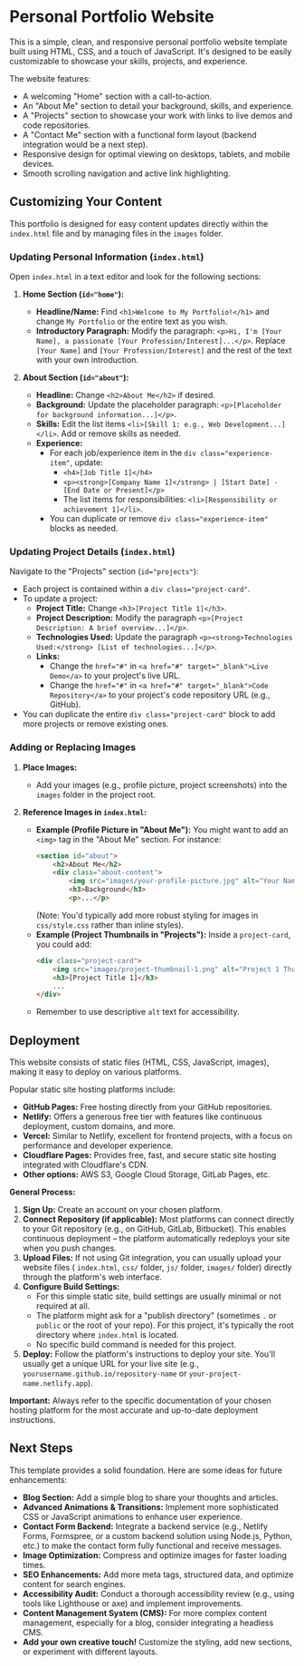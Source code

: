 # Personal Portfolio Website

This is a simple, clean, and responsive personal portfolio website template built using HTML, CSS, and a touch of JavaScript. It's designed to be easily customizable to showcase your skills, projects, and experience.

The website features:
- A welcoming "Home" section with a call-to-action.
- An "About Me" section to detail your background, skills, and experience.
- A "Projects" section to showcase your work with links to live demos and code repositories.
- A "Contact Me" section with a functional form layout (backend integration would be a next step).
- Responsive design for optimal viewing on desktops, tablets, and mobile devices.
- Smooth scrolling navigation and active link highlighting.

## Customizing Your Content

This portfolio is designed for easy content updates directly within the `index.html` file and by managing files in the `images` folder.

### Updating Personal Information (`index.html`)

Open `index.html` in a text editor and look for the following sections:

1.  **Home Section (`id="home"`):**
    *   **Headline/Name:** Find `<h1>Welcome to My Portfolio!</h1>` and change `My Portfolio` or the entire text as you wish.
    *   **Introductory Paragraph:** Modify the paragraph: `<p>Hi, I'm [Your Name], a passionate [Your Profession/Interest]...</p>`. Replace `[Your Name]` and `[Your Profession/Interest]` and the rest of the text with your own introduction.

2.  **About Section (`id="about"`):**
    *   **Headline:** Change `<h2>About Me</h2>` if desired.
    *   **Background:** Update the placeholder paragraph: `<p>[Placeholder for background information...]</p>`.
    *   **Skills:** Edit the list items `<li>[Skill 1: e.g., Web Development...]</li>`. Add or remove skills as needed.
    *   **Experience:**
        *   For each job/experience item in the `div class="experience-item"`, update:
            *   `<h4>[Job Title 1]</h4>`
            *   `<p><strong>[Company Name 1]</strong> | [Start Date] - [End Date or Present]</p>`
            *   The list items for responsibilities: `<li>[Responsibility or achievement 1]</li>`.
        *   You can duplicate or remove `div class="experience-item"` blocks as needed.

### Updating Project Details (`index.html`)

Navigate to the "Projects" section (`id="projects"`):

*   Each project is contained within a `div class="project-card"`.
*   To update a project:
    *   **Project Title:** Change `<h3>[Project Title 1]</h3>`.
    *   **Project Description:** Modify the paragraph `<p>[Project Description: A brief overview...]</p>`.
    *   **Technologies Used:** Update the paragraph `<p><strong>Technologies Used:</strong> [List of technologies...]</p>`.
    *   **Links:**
        *   Change the `href="#"` in `<a href="#" target="_blank">Live Demo</a>` to your project's live URL.
        *   Change the `href="#"` in `<a href="#" target="_blank">Code Repository</a>` to your project's code repository URL (e.g., GitHub).
*   You can duplicate the entire `div class="project-card"` block to add more projects or remove existing ones.

### Adding or Replacing Images

1.  **Place Images:**
    *   Add your images (e.g., profile picture, project screenshots) into the `images` folder in the project root.

2.  **Reference Images in `index.html`:**
    *   **Example (Profile Picture in "About Me"):**
        You might want to add an `<img>` tag in the "About Me" section. For instance:
        ```html
        <section id="about">
            <h2>About Me</h2>
            <div class="about-content">
                <img src="images/your-profile-picture.jpg" alt="Your Name" style="width: 150px; border-radius: 50%; display: block; margin: 0 auto 20px;">
                <h3>Background</h3>
                <p>...</p>
        ```
        (Note: You'd typically add more robust styling for images in `css/style.css` rather than inline styles).
    *   **Example (Project Thumbnails in "Projects"):**
        Inside a `project-card`, you could add:
        ```html
        <div class="project-card">
            <img src="images/project-thumbnail-1.png" alt="Project 1 Thumbnail" style="width:100%; height:auto; margin-bottom:15px;">
            <h3>[Project Title 1]</h3>
            ...
        </div>
        ```
    *   Remember to use descriptive `alt` text for accessibility.

## Deployment

This website consists of static files (HTML, CSS, JavaScript, images), making it easy to deploy on various platforms.

Popular static site hosting platforms include:

*   **GitHub Pages:** Free hosting directly from your GitHub repositories.
*   **Netlify:** Offers a generous free tier with features like continuous deployment, custom domains, and more.
*   **Vercel:** Similar to Netlify, excellent for frontend projects, with a focus on performance and developer experience.
*   **Cloudflare Pages:** Provides free, fast, and secure static site hosting integrated with Cloudflare's CDN.
*   **Other options:** AWS S3, Google Cloud Storage, GitLab Pages, etc.

**General Process:**

1.  **Sign Up:** Create an account on your chosen platform.
2.  **Connect Repository (if applicable):** Most platforms can connect directly to your Git repository (e.g., on GitHub, GitLab, Bitbucket). This enables continuous deployment – the platform automatically redeploys your site when you push changes.
3.  **Upload Files:** If not using Git integration, you can usually upload your website files ( `index.html`, `css/` folder, `js/` folder, `images/` folder) directly through the platform's web interface.
4.  **Configure Build Settings:**
    *   For this simple static site, build settings are usually minimal or not required at all.
    *   The platform might ask for a "publish directory" (sometimes `.` or `public` or the root of your repo). For this project, it's typically the root directory where `index.html` is located.
    *   No specific build command is needed for this project.
5.  **Deploy:** Follow the platform's instructions to deploy your site. You'll usually get a unique URL for your live site (e.g., `yourusername.github.io/repository-name` or `your-project-name.netlify.app`).

**Important:** Always refer to the specific documentation of your chosen hosting platform for the most accurate and up-to-date deployment instructions.

## Next Steps

This template provides a solid foundation. Here are some ideas for future enhancements:

*   **Blog Section:** Add a simple blog to share your thoughts and articles.
*   **Advanced Animations & Transitions:** Implement more sophisticated CSS or JavaScript animations to enhance user experience.
*   **Contact Form Backend:** Integrate a backend service (e.g., Netlify Forms, Formspree, or a custom backend solution using Node.js, Python, etc.) to make the contact form fully functional and receive messages.
*   **Image Optimization:** Compress and optimize images for faster loading times.
*   **SEO Enhancements:** Add more meta tags, structured data, and optimize content for search engines.
*   **Accessibility Audit:** Conduct a thorough accessibility review (e.g., using tools like Lighthouse or axe) and implement improvements.
*   **Content Management System (CMS):** For more complex content management, especially for a blog, consider integrating a headless CMS.
*   **Add your own creative touch!** Customize the styling, add new sections, or experiment with different layouts.
